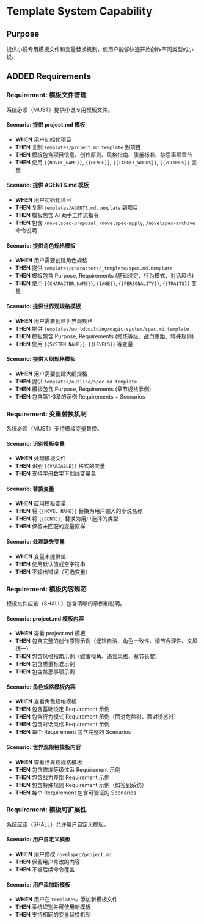 # Template System Capability

## Purpose
提供小说专用模板文件和变量替换机制，使用户能够快速开始创作不同类型的小说。

## ADDED Requirements

### Requirement: 模板文件管理
系统必须（MUST）提供小说专用模板文件。

#### Scenario: 提供 project.md 模板
- **WHEN** 用户初始化项目
- **THEN** 复制 `templates/project.md.template` 到项目
- **THEN** 模板包含项目信息、创作原则、风格指南、质量标准、禁忌事项章节
- **THEN** 使用 `{{NOVEL_NAME}}`, `{{GENRE}}`, `{{TARGET_WORDS}}`, `{{VOLUMES}}` 变量

#### Scenario: 提供 AGENTS.md 模板
- **WHEN** 用户初始化项目
- **THEN** 复制 `templates/AGENTS.md.template` 到项目
- **THEN** 模板包含 AI 助手工作流指令
- **THEN** 包含 `/novelspec-proposal`, `/novelspec-apply`, `/novelspec-archive` 命令说明

#### Scenario: 提供角色规格模板
- **WHEN** 用户需要创建角色规格
- **THEN** 提供 `templates/characters/_template/spec.md.template`
- **THEN** 模板包含 Purpose, Requirements (基础设定、行为模式、对话风格)
- **THEN** 使用 `{{CHARACTER_NAME}}`, `{{AGE}}`, `{{PERSONALITY}}`, `{{TRAITS}}` 变量

#### Scenario: 提供世界观规格模板
- **WHEN** 用户需要创建世界观规格
- **THEN** 提供 `templates/worldbuilding/magic-system/spec.md.template`
- **THEN** 模板包含 Purpose, Requirements (修炼等级、战力差距、特殊规则)
- **THEN** 使用 `{{SYSTEM_NAME}}`, `{{LEVELS}}` 等变量

#### Scenario: 提供大纲规格模板
- **WHEN** 用户需要创建大纲规格
- **THEN** 提供 `templates/outline/spec.md.template`
- **THEN** 模板包含 Purpose, Requirements (章节规格示例)
- **THEN** 包含第1-3章的示例 Requirements + Scenarios

### Requirement: 变量替换机制
系统必须（MUST）支持模板变量替换。

#### Scenario: 识别模板变量
- **WHEN** 处理模板文件
- **THEN** 识别 `{{VARIABLE}}` 格式的变量
- **THEN** 支持字母数字下划线变量名

#### Scenario: 替换变量
- **WHEN** 应用模板变量
- **THEN** 将 `{{NOVEL_NAME}}` 替换为用户输入的小说名称
- **THEN** 将 `{{GENRE}}` 替换为用户选择的类型
- **THEN** 保留未匹配的变量原样

#### Scenario: 处理缺失变量
- **WHEN** 变量未提供值
- **THEN** 使用默认值或空字符串
- **THEN** 不输出错误（可选变量）

### Requirement: 模板内容规范
模板文件应该（SHALL）包含清晰的示例和说明。

#### Scenario: project.md 模板内容
- **WHEN** 查看 project.md 模板
- **THEN** 包含完整的创作原则示例（逻辑自洽、角色一致性、情节合理性、文风统一）
- **THEN** 包含风格指南示例（叙事视角、语言风格、章节长度）
- **THEN** 包含质量标准示例
- **THEN** 包含禁忌事项示例

#### Scenario: 角色规格模板内容
- **WHEN** 查看角色规格模板
- **THEN** 包含基础设定 Requirement 示例
- **THEN** 包含行为模式 Requirement 示例（面对危险时、面对诱惑时）
- **THEN** 包含对话风格 Requirement 示例
- **THEN** 每个 Requirement 包含完整的 Scenarios

#### Scenario: 世界观规格模板内容
- **WHEN** 查看世界观规格模板
- **THEN** 包含修炼等级体系 Requirement 示例
- **THEN** 包含战力差距 Requirement 示例
- **THEN** 包含特殊规则 Requirement 示例（如签到系统）
- **THEN** 每个 Requirement 包含可验证的 Scenarios

### Requirement: 模板可扩展性
系统应该（SHALL）允许用户自定义模板。

#### Scenario: 用户自定义模板
- **WHEN** 用户修改 `novelspec/project.md`
- **THEN** 保留用户修改的内容
- **THEN** 不被后续命令覆盖

#### Scenario: 用户添加新模板
- **WHEN** 用户在 `templates/` 添加新模板文件
- **THEN** 系统识别并可使用新模板
- **THEN** 支持相同的变量替换机制

